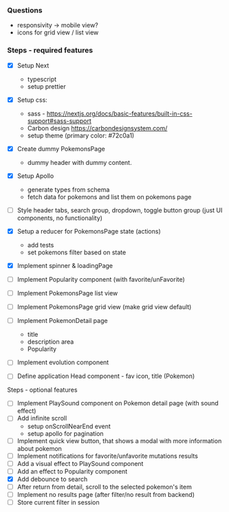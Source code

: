 ### Questions
- responsivity -> mobile view?
- icons for grid view / list view


### Steps - required features

- [x] Setup Next
  - typescript
  - setup prettier

- [x] Setup css: 
  - sass - https://nextjs.org/docs/basic-features/built-in-css-support#sass-support
  - Carbon design https://carbondesignsystem.com/
  - setup theme (primary color: #72c0a1)

- [x] Create dummy PokemonsPage
  - dummy header with dummy content.

- [x] Setup Apollo
  - generate types from schema
  - fetch data for pokemons and list them on pokemons page

- [ ] Style header tabs, search group, dropdown, toggle button group (just UI components, no functionality)

- [x] Setup a reducer for PokemonsPage state (actions)
  - add tests
  - set pokemons filter based on state

- [x] Implement spinner & loadingPage

- [ ] Implement Popularity component (with favorite/unFavorite)

- [ ] Implement PokemonsPage list view

- [ ] Implement PokemonsPage grid view (make grid view default)

- [ ] Implement PokemonDetail page
  - title
  - description area
  - Popularity
- [ ] Implement evolution component


- [ ] Define application Head component - fav icon, title (Pokemon)

Steps - optional features
- [ ] Implement PlaySound component on Pokemon detail page (with sound effect)
- [ ] Add infinite scroll
  - setup onScrollNearEnd event
  - setup apollo for pagination
- [ ] Implement quick view button, that shows a modal with more information about pokemon
- [ ] Implement notifications for favorite/unfavorite mutations results
- [ ] Add a visual effect to PlaySound component
- [ ] Add an effect to Popularity component
- [x] Add debounce to search
- [ ] After return from detail, scroll to the selected pokemon's item
- [ ] Implement no results page (after filter/no result from backend)
- [ ] Store current filter in session

